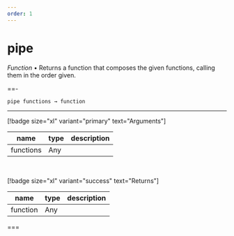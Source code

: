 ```yaml
---
order: 1
---
```

# pipe

_Function_ &bull; Returns a function that composes the given functions, calling them in the order given.


==- <pre><code>pipe functions &rarr; function</code></pre>
<hr>

[!badge size="xl" variant="primary" text="Arguments"]

| name | type | description |
|------|------|-------------|
|functions|Any||

<br>

[!badge size="xl" variant="success" text="Returns"]

| name | type | description |
|------|------|-------------|
|function|Any||



===



